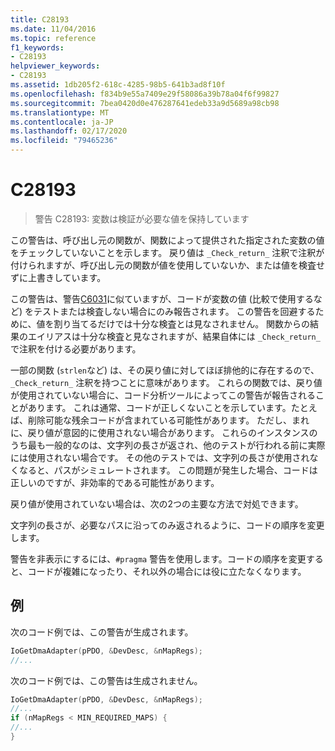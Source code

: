 ```yaml
---
title: C28193
ms.date: 11/04/2016
ms.topic: reference
f1_keywords:
- C28193
helpviewer_keywords:
- C28193
ms.assetid: 1db205f2-618c-4285-98b5-641b3ad8f10f
ms.openlocfilehash: f834b9e55a7409e29f58086a39b78a04f6f99827
ms.sourcegitcommit: 7bea0420d0e476287641edeb33a9d5689a98cb98
ms.translationtype: MT
ms.contentlocale: ja-JP
ms.lasthandoff: 02/17/2020
ms.locfileid: "79465236"
---
```

# <a name="c28193"></a>C28193

> 警告 C28193: 変数は検証が必要な値を保持しています

この警告は、呼び出し元の関数が、関数によって提供された指定された変数の値をチェックしていないことを示します。 戻り値は `_Check_return_` 注釈で注釈が付けられますが、呼び出し元の関数が値を使用していないか、または値を検査せずに上書きしています。

この警告は、警告[C6031](../code-quality/c6031.md)に似ていますが、コードが変数の値 (比較で使用するなど) をテストまたは検査しない場合にのみ報告されます。 この警告を回避するために、値を割り当てるだけでは十分な検査とは見なされません。 関数からの結果のエイリアスは十分な検査と見なされますが、結果自体には `_Check_return_`で注釈を付ける必要があります。

一部の関数 (`strlen`など) は、その戻り値に対してほぼ排他的に存在するので、`_Check_return_` 注釈を持つことに意味があります。 これらの関数では、戻り値が使用されていない場合に、コード分析ツールによってこの警告が報告されることがあります。 これは通常、コードが正しくないことを示しています。たとえば、削除可能な残余コードが含まれている可能性があります。 ただし、まれに、戻り値が意図的に使用されない場合があります。 これらのインスタンスのうち最も一般的なのは、文字列の長さが返され、他のテストが行われる前に実際には使用されない場合です。 その他のテストでは、文字列の長さが使用されなくなると、パスがシミュレートされます。 この問題が発生した場合、コードは正しいのですが、非効率的である可能性があります。

戻り値が使用されていない場合は、次の2つの主要な方法で対処できます。

文字列の長さが、必要なパスに沿ってのみ返されるように、コードの順序を変更します。

警告を非表示にするには、`#pragma` 警告を使用します。コードの順序を変更すると、コードが複雑になったり、それ以外の場合には役に立たなくなります。

## <a name="example"></a>例

次のコード例では、この警告が生成されます。

```cpp
IoGetDmaAdapter(pPDO, &DevDesc, &nMapRegs);
//...
```

次のコード例では、この警告は生成されません。

```cpp
IoGetDmaAdapter(pPDO, &DevDesc, &nMapRegs);
//...
if (nMapRegs < MIN_REQUIRED_MAPS) {
//...
}
```
